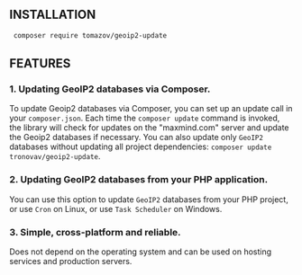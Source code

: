 INSTALLATION
------------

```bash
 composer require tomazov/geoip2-update
```

FEATURES
--------

### 1. Updating GeoIP2 databases via Composer.

To update Geoip2 databases via Composer, you can set up an update call in your `composer.json`.
Each time the `composer update` command is invoked, the library will check for updates on the "maxmind.com" server and update the Geoip2 databases if necessary.
You can also update only `GeoIP2` databases without updating all project dependencies:
`composer update tronovav/geoip2-update`.

### 2. Updating GeoIP2 databases from your PHP application.

You can use this option to update `GeoIP2` databases from your PHP project, or use `Cron` on Linux, or use `Task Scheduler` on Windows.

### 3. Simple, cross-platform and reliable.

Does not depend on the operating system and can be used on hosting services and production servers.
